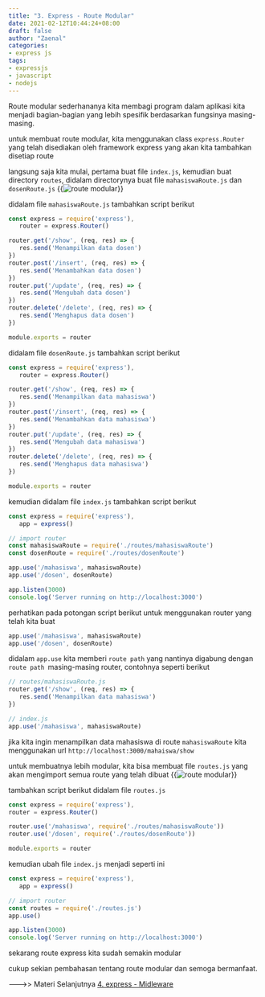 ```yaml
---
title: "3. Express - Route Modular"
date: 2021-02-12T10:44:24+08:00
draft: false
author: "Zaenal"
categories: 
- express js
tags:
- expressjs
- javascript
- nodejs
---
```


Route modular sederhananya kita membagi program dalam aplikasi kita menjadi
bagian-bagian yang lebih spesifik berdasarkan fungsinya masing-masing. 

untuk membuat route modular, kita menggunakan class `express.Router` yang telah disediakan oleh framework express yang akan kita tambahkan disetiap route

langsung saja kita mulai, pertama buat file `index.js`, kemudian buat directory `routes`, didalam directorynya buat file `mahasiswaRoute.js` dan `dosenRoute.js`
{{<image src="/expressjs/route-modular1.PNG" alt="route modular">}}

didalam file `mahasiswaRoute.js` tambahkan script berikut
```javascript
const express = require('express'),
   router = express.Router()

router.get('/show', (req, res) => {
   res.send('Menampilkan data dosen')
})
router.post('/insert', (req, res) => {
   res.send('Menambahkan data dosen')
})
router.put('/update', (req, res) => {
   res.send('Mengubah data dosen')
})
router.delete('/delete', (req, res) => {
   res.send('Menghapus data dosen')
})

module.exports = router
```

didalam file `dosenRoute.js` tambahkan script berikut
```javascript
const express = require('express'),
   router = express.Router()

router.get('/show', (req, res) => {
   res.send('Menampilkan data mahasiswa')
})
router.post('/insert', (req, res) => {
   res.send('Menambahkan data mahasiswa')
})
router.put('/update', (req, res) => {
   res.send('Mengubah data mahasiswa')
})
router.delete('/delete', (req, res) => {
   res.send('Menghapus data mahasiswa')
})

module.exports = router
```

kemudian didalam file `index.js` tambahkan script berikut
```javascript
const express = require('express'),
   app = express()

// import router
const mahasiswaRoute = require('./routes/mahasiswaRoute')
const dosenRoute = require('./routes/dosenRoute')

app.use('/mahasiswa', mahasiswaRoute)
app.use('/dosen', dosenRoute)

app.listen(3000)
console.log('Server running on http://localhost:3000')
```
perhatikan pada potongan script berikut untuk menggunakan router yang telah kita buat
```javascript
app.use('/mahasiswa', mahasiswaRoute)
app.use('/dosen', dosenRoute)
```
didalam `app.use` kita memberi `route path` yang nantinya digabung dengan `route path `masing-masing router, contohnya seperti berikut
```javascript
// routes/mahasiswaRoute.js
router.get('/show', (req, res) => {
   res.send('Menampilkan data mahasiswa')
})
```
```javascript
// index.js
app.use('/mahasiswa', mahasiswaRoute)
```
jika kita ingin menampilkan data mahasiswa di route `mahasiswaRoute` kita menggunakan url `http://localhost:3000/mahaiswa/show`

untuk membuatnya lebih modular, kita bisa membuat file `routes.js` yang akan mengimport semua route yang telah dibuat
{{<image src="/expressjs/route-modular.PNG" alt="route modular">}}

tambahkan script berikut didalam file `routes.js`
```javascript
const express = require('express'),
router = express.Router()

router.use('/mahasiswa', require('./routes/mahasiswaRoute'))
router.use('/dosen', require('./routes/dosenRoute'))

module.exports = router
```

kemudian ubah file `index.js` menjadi seperti ini
```javascript
const express = require('express'),
   app = express()

// import router
const routes = require('./routes.js')
app.use()

app.listen(3000)
console.log('Server running on http://localhost:3000')
```

sekarang route express kita sudah semakin modular

cukup sekian pembahasan tentang route modular dan semoga bermanfaat. 

--->> Materi Selanjutnya [4. express - Midleware](/expressjs/)





